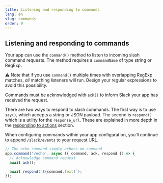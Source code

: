 ```yaml
---
title: Listening and responding to commands
lang: en
slug: commands
order: 9
---
```


## Listening and responding to commands

Your app can use the `command()` method to listen to incoming slash command requests. The method requires a `commandName` of type string or RegExp.

⚠️ Note that if you use `command()` multiple times with overlapping RegExp matches, _all_ matching listeners will run. Design your regular expressions to avoid this possibility.

Commands must be acknowledged with `ack()` to inform Slack your app has received the request.

There are two ways to respond to slash commands. The first way is to use `say()`, which accepts a string or JSON payload. The second is `respond()` which is a utility for the `response_url`. These are explained in more depth in the [responding to actions](#action-respond) section.

When configuring commands within your app configuration, you'll continue to append `/slack/events` to your request URL.

```javascript
// The echo command simply echoes on command
app.command('/echo', async ({ command, ack, respond }) => {
  // Acknowledge command request
  await ack();

  await respond(`${command.text}`);
});
```